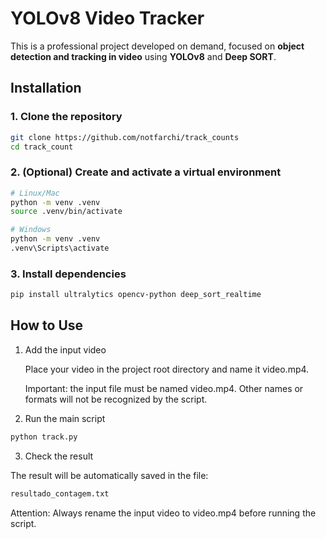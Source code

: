 # YOLOv8 Video Tracker

This is a professional project developed on demand, focused on **object detection and tracking in video** using **YOLOv8** and **Deep SORT**.

## Installation

### 1. Clone the repository

```bash
git clone https://github.com/notfarchi/track_counts
cd track_count
```

### 2. (Optional) Create and activate a virtual environment

```bash
# Linux/Mac
python -m venv .venv
source .venv/bin/activate
```

```bash
# Windows
python -m venv .venv
.venv\Scripts\activate
```

### 3. Install dependencies

```bash
pip install ultralytics opencv-python deep_sort_realtime
```

## How to Use

1. Add the input video

   Place your video in the project root directory and name it video.mp4.

   Important: the input file must be named video.mp4. Other names or formats will not be recognized by the script.

2. Run the main script

```bash
python track.py
```

3. Check the result

The result will be automatically saved in the file:

```bash
resultado_contagem.txt
```

Attention: Always rename the input video to video.mp4 before running the script.

